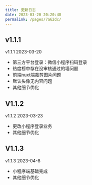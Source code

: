 ```yaml
---
title: 更新日志
date: 2023-03-20 20:20:48
permalink: /pages/7a62dc/
---
```

## v1.1.1

v1.1.1 2023-03-20

- 第三方平台登录：微信小程序扫码登录
- 热度榜中存在没审核通过的墙问题
- 前端nuxt端裁剪图片问题
- 默认头像无内容问题
- 其他细节优化

## V1.1.2

v1.1.2 2023-03-23

- 更改小程序登录业务
- 其他细节优化

## V1.1.3

v1.1.3 2023-04-8

- 小程序端基础完成
- 其他细节优化